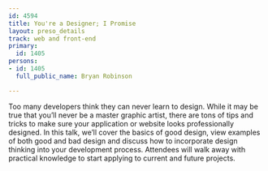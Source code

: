 ```yaml
---
id: 4594
title: You're a Designer; I Promise
layout: preso_details
track: web and front-end
primary:
  id: 1405
persons:
- id: 1405
  full_public_name: Bryan Robinson

---
```

Too many developers think they can never learn to design. While it may be true that you’ll never be a master graphic artist, there are tons of tips and tricks to make sure your application or website looks professionally designed. In this talk, we’ll cover the basics of good design, view examples of both good and bad design and discuss how to incorporate design thinking into your development process. Attendees will walk away with practical knowledge to start applying to current and future projects.